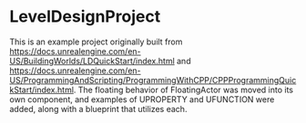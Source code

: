 # LevelDesignProject
This is an example project originally built from https://docs.unrealengine.com/en-US/BuildingWorlds/LDQuickStart/index.html and https://docs.unrealengine.com/en-US/ProgrammingAndScripting/ProgrammingWithCPP/CPPProgrammingQuickStart/index.html. The floating behavior of FloatingActor was moved into its own component, and examples of UPROPERTY and UFUNCTION were added, along with a blueprint that utilizes each.
